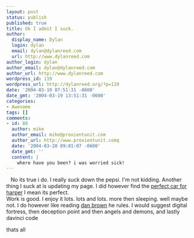 ```yaml
---
layout: post
status: publish
published: true
title: Ok I admit I suck.
author:
  display_name: Dylan
  login: dylan
  email: dylan@dylanreed.com
  url: http://www.dylanreed.com
author_login: dylan
author_email: dylan@dylanreed.com
author_url: http://www.dylanreed.com
wordpress_id: 119
wordpress_url: http://dylanreed.org/?p=119
date: '2004-03-19 07:51:31 -0600'
date_gmt: '2004-03-19 13:51:31 -0600'
categories:
- Awesome
tags: []
comments:
- id: 88
  author: mike
  author_email: mike@proxientunit.com
  author_url: http://www.proxientunit.comq
  date: '2004-03-20 09:01:07 -0600'
  date_gmt: ''
  content: |
    where have you been? i was worried sick!
---
```

<p>&nbsp;&nbsp;&nbsp;No its true i do. I really suck down the pepsi. I'm not kidding. Another thing I suck at is updating my page. I did however find the <a href="http://www.minimania.com/images/webstuff/parismini/bigpics/mini%20cabrio%20r.jpg" target="_blank">perfect car for harper</a> I mean its perfect.<br />
Work is good. I enjoy it lots. lots and lots. more then sleeping. well maybe not. I do however like reading <a href="http://www.danbrown.com" target="_blank">dan brown</a> he rules. I would suggest digital fortress, then deception point and then angels and demons, and lastly davinci code</p>
<p>thats all</p>
